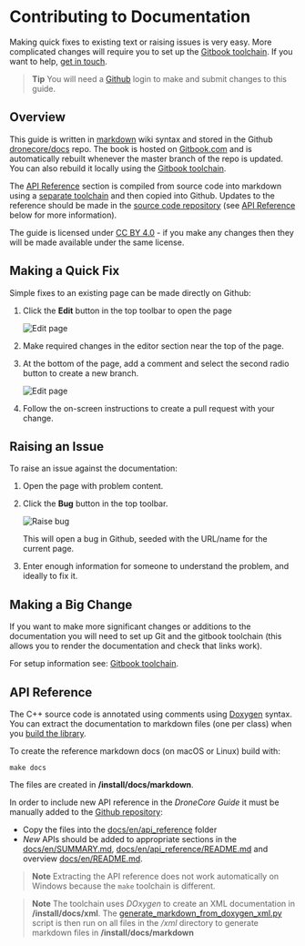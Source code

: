 # Contributing to Documentation

Making quick fixes to existing text or raising issues is very easy. More complicated changes will require you to set up the [Gitbook toolchain](https://toolchain.gitbook.com/setup.html). If you want to help, [get in touch](../README.md#getting-help).

> **Tip** You will need a [Github](https://github.com/) login to make and submit changes to this guide.

## Overview

This guide is written in [markdown](https://toolchain.gitbook.com/syntax/markdown.html) wiki syntax and stored in the Github [dronecore/docs](https://github.com/dronecore/docs) repo. The book is hosted on [Gitbook.com](https://www.gitbook.com/) and is automatically rebuilt whenever the master branch of the repo is updated. You can also rebuild it locally using the [Gitbook toolchain](https://toolchain.gitbook.com/).

The [API Reference](../api_reference/README.md) section is compiled from source code into markdown using a [separate toolchain](#api-reference) and then copied into Github. Updates to the reference should be made in the [source code repository](https://github.com/dronecore/DroneCore) (see [API Reference](#api-reference) below for more information).

The guide is licensed under [CC BY 4.0](https://creativecommons.org/licenses/by/4.0/) - if you make any changes then they will be made available under the same license. 


## Making a Quick Fix

Simple fixes to an existing page can be made directly on Github:

1. Click the **Edit** button in the top toolbar to open the page

   ![Edit page](../../assets/site/gitbook_toolbar_edit.png)
   
1. Make required changes in the editor section near the top of the page.
2. At the bottom of the page, add a comment and select the second radio button to create a new branch.

   ![Edit page](../../assets/site/github_edit.png)

3. Follow the on-screen instructions to create a pull request with your change.


## Raising an Issue

To raise an issue against the documentation:

1. Open the page with problem content.
1. Click the **Bug** button in the top toolbar.

   ![Raise bug](../../assets/site/gitbook_toolbar_bug.png)
   
   This will open a bug in Github, seeded with the URL/name for the current page. 
1. Enter enough information for someone to understand the problem, and ideally to fix it. 


## Making a Big Change

If you want to make more significant changes or additions to the documentation you will need to set up Git and the gitbook toolchain (this allows you to render the documentation and check that links work). 

For setup information see: [Gitbook toolchain](https://toolchain.gitbook.com/setup.html).


## API Reference

The C++ source code is annotated using comments using [Doxygen](https://www.stack.nl/~dimitri/doxygen/manual/index.html) syntax. You can extract the documentation to markdown files (one per class) when you [build the library](../contributing/build.md).

To create the reference markdown docs (on macOS or Linux) build with: 
```
make docs
```
The files are created in **/install/docs/markdown**.

In order to include new API reference in the *DroneCore Guide* it must be manually added to the [Github repository](https://github.com/dronecore/docs/):
* Copy the files into the [docs/en/api_reference](https://github.com/dronecore/docs/tree/master/en/api_reference) folder
* *New* APIs should be added to appropriate sections in the [docs/en/SUMMARY.md](https://github.com/dronecore/docs/blob/master/en/SUMMARY.md), [docs/en/api_reference/README.md](https://github.com/dronecore/docs/blob/master/en/api_reference/README.md) and overview [docs/en/README.md](https://github.com/dronecore/docs/blob/master/en/README.md#api-overview).

> **Note** Extracting the API reference does not work automatically on Windows because the `make` toolchain is different. 

<span></span>
> **Note** The toolchain uses *DOxygen* to create an XML documentation in **/install/docs/xml**. 
> The [generate_markdown_from_doxygen_xml.py](https://github.com/dronecore/DroneCore/blob/develop/generate_markdown_from_doxygen_xml.py) script 
> is then run on all files in the */xml* directory to generate markdown files in **/install/docs/markdown**

